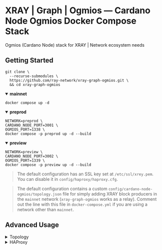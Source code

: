 # XRAY | Graph | Ogmios — Cardano Node Ogmios Docker Compose Stack

Ogmios (Cardano Node) stack for XRAY | Network ecosystem needs

## Getting Started
``` console
git clone \
  --recurse-submodules \
  https://github.com/ray-network/xray-graph-ogmios.git \
  && cd xray-graph-ogmios
```

<details open>
  <summary><b>mainnet</b></summary>

``` console
docker compose up -d
```

</details>
  
<details open>
  <summary><b>preprod</b></summary>

``` console
NETWORK=preprod \
CARDANO_NODE_PORT=3001 \
OGMIOS_PORT=1338 \
docker compose -p preprod up -d --build
```

</details>
  
<details open>
  <summary><b>preview</b></summary>

``` console
NETWORK=preview \
CARDANO_NODE_PORT=3002 \
OGMIOS_PORT=1339 \
docker compose -p preview up -d --build
```

</details>

> The default configuration has an SSL key set at `/etc/ssl/xrey.pem`. You can disable it in `config/haproxy/haproxy.cfg`.

> The default configuration contains a custom `config/cardano-node-ogmios/topology.json` file for simply adding XRAY block producers in the `mainnet` network (`xray-graph-ogmios` works as a relay). Comment out the line with this file in `docker-compose.yml` if you are using a network other than `mainnet`.

## Advanced Usage
<details>
  <summary>Topology</summary>

If you need to specify which connections the Cardano Node should establish (useful if you are using node as a relay) - edit the [topology.json](https://github.com/ray-network/xray-graph-ogmios/blob/main/config/cardano-node-ogmios/topology.json) file before run the `docker compose up` command.

</details>

<details>
  <summary>HAProxy</summary>

By default, all container ports are bound to 127.0.0.1, so these ports are not available outside the server. Replace `127.0.0.1:${OGMIOS_PORT:-8050}:8050` with `${OGMIOS_PORT:-8050}:8050` if you want to open ports for external access.

Routes are resolved using the `HostResolver` header (this is needed for [XRAY | Graph | Output Load Balancer](https://github.com/ray-network/cloudflare-worker-output-load-balancer)). 

Also, time limits on server requests can be disabled (or rather, increased from 30 seconds to 60 minutes) by setting `HAPROXY_JWT_BEARER_TOKEN` in the `.env` file and then passing it over the `BearerResolver` header.

The path to SSL PEM key can be found here `/etc/ssl/xray.pem/`.

Check configuration file here [haproxy.cfg](https://github.com/ray-network/xray-graph-kupmios/blob/main/config/haproxy/haproxy.cfg).

</details>


  
